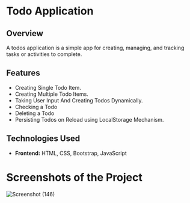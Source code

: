 # Todo Application

## Overview
A todos application is a simple app for creating, managing, and tracking tasks or activities to complete.

## Features
- Creating Single Todo Item.
- Creating Multiple Todo Items.
- Taking User Input And Creating Todos Dynamically.
- Checking a Todo
- Deleting  a Todo
- Persisting Todos on Reload using LocalStorage Mechanism.

## Technologies Used
- **Frontend:** HTML, CSS, Bootstrap, JavaScript

# Screenshots of the Project

![Screenshot (146)](https://github.com/user-attachments/assets/c3cd792c-dbae-4650-8c2a-e507bdb80226)



